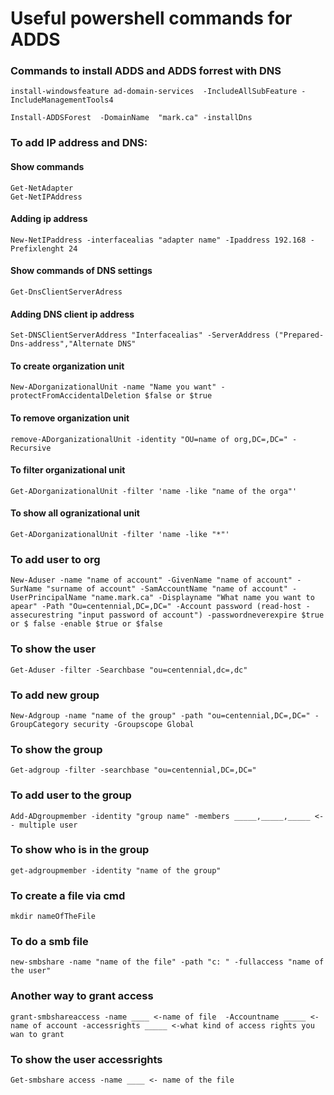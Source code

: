 # Useful powershell commands for ADDS

### Commands to install ADDS and ADDS forrest with DNS
```
install-windowsfeature ad-domain-services  -IncludeAllSubFeature -IncludeManagementTools4
```
```
Install-ADDSForest  -DomainName  "mark.ca" -installDns
```

### To add IP address and DNS:

#### Show commands
```
Get-NetAdapter
Get-NetIPAddress
```
#### Adding ip address
```
New-NetIPaddress -interfacealias "adapter name" -Ipaddress 192.168 -Prefixlenght 24
```
#### Show commands of DNS settings
```
Get-DnsClientServerAdress
```
#### Adding DNS client ip address
```
Set-DNSClientServerAddress "Interfacealias" -ServerAddress ("Prepared-Dns-address","Alternate DNS"
```
#### To create organization unit
```
New-ADorganizationalUnit -name "Name you want" -protectFromAccidentalDeletion $false or $true
```
#### To remove organization unit
```
remove-ADorganizationalUnit -identity "OU=name of org,DC=,DC=" -Recursive
```
#### To filter organizational unit
```
Get-ADorganizationalUnit -filter 'name -like "name of the orga"'
```
#### To show all ogranizational unit
```
Get-ADorganizationalUnit -filter 'name -like "*"'
```
### To add user to org
```
New-Aduser -name "name of account" -GivenName "name of account" -SurName "surname of account" -SamAccountName "name of account" -UserPrincipalName "name.mark.ca" -Displayname "What name you want to apear" -Path "Ou=centennial,DC=,DC=" -Account password (read-host -assecurestring "input password of account") -passwordneverexpire $true or $ false -enable $true or $false
```
### To show the user 
```
Get-Aduser -filter -Searchbase "ou=centennial,dc=,dc"
```
### To add new group
```
New-Adgroup -name "name of the group" -path "ou=centennial,DC=,DC=" -GroupCategory security -Groupscope Global
```
### To show the group
```
Get-adgroup -filter -searchbase "ou=centennial,DC=,DC="
```
### To add user to the group
```
Add-ADgroupmember -identity "group name" -members _____,_____,_____ <-- multiple user
```
### To show who is in the group
```
get-adgroupmember -identity "name of the group"
```
### To create a file via cmd
```
mkdir nameOfTheFile
```
### To do a smb file
```
new-smbshare -name "name of the file" -path "c: " -fullaccess "name of the user"
```
### Another way to grant access
```
grant-smbshareaccess -name ____ <-name of file  -Accountname _____ <-name of account -accessrights _____ <-what kind of access rights you wan to grant
```
### To show the user accessrights
```
Get-smbshare access -name ____ <- name of the file
```
